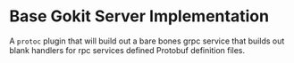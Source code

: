 # Base Gokit Server Implementation

A `protoc` plugin that will build out a bare bones grpc service that builds out blank handlers for rpc services defined Protobuf definition files.
